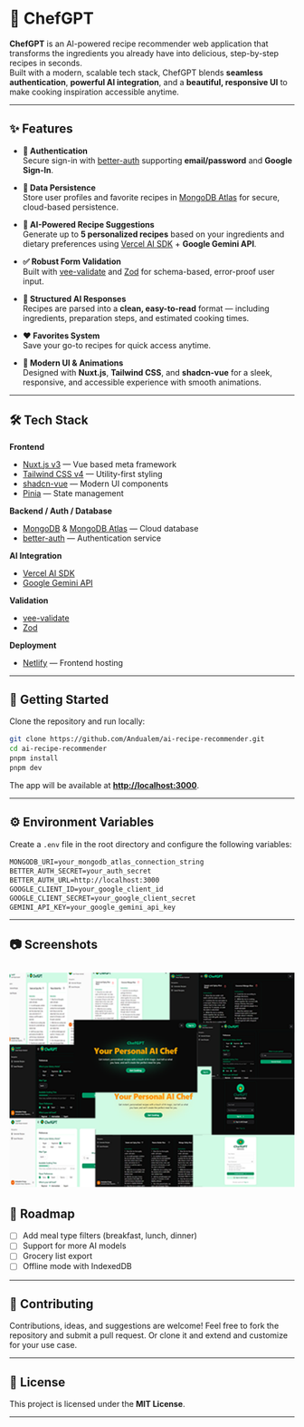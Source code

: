 # 🍳 ChefGPT

**ChefGPT** is an AI-powered recipe recommender web application that transforms the ingredients you already have into delicious, step-by-step recipes in seconds.  
Built with a modern, scalable tech stack, ChefGPT blends **seamless authentication**, **powerful AI integration**, and a **beautiful, responsive UI** to make cooking inspiration accessible anytime.

---

## ✨ Features

- **🔐 Authentication**  
  Secure sign-in with [better-auth](https://better-auth.dev/) supporting **email/password** and **Google Sign-In**.

- **💾 Data Persistence**  
  Store user profiles and favorite recipes in [MongoDB Atlas](https://www.mongodb.com/cloud/atlas) for secure, cloud-based persistence.

- **🤖 AI-Powered Recipe Suggestions**  
  Generate up to **5 personalized recipes** based on your ingredients and dietary preferences using [Vercel AI SDK](https://vercel.com/docs/concepts/ai) + **Google Gemini API**.

- **✅ Robust Form Validation**  
  Built with [vee-validate](https://vee-validate.logaretm.com/v4/) and [Zod](https://zod.dev/) for schema-based, error-proof user input.

- **📑 Structured AI Responses**  
  Recipes are parsed into a **clean, easy-to-read** format — including ingredients, preparation steps, and estimated cooking times.

- **❤️ Favorites System**  
  Save your go-to recipes for quick access anytime.

- **🎨 Modern UI & Animations**  
  Designed with **Nuxt.js**, **Tailwind CSS**, and **shadcn-vue** for a sleek, responsive, and accessible experience with smooth animations.

---

## 🛠 Tech Stack

**Frontend**
- [Nuxt.js v3](https://nuxt.com) — Vue based meta framework
- [Tailwind CSS v4](https://tailwindcss.com) — Utility-first styling
- [shadcn-vue](https://ui.shadcn.com/vue) — Modern UI components
- [Pinia](https://pinia.vuejs.org/) — State management

**Backend / Auth / Database**
- [MongoDB](https://www.mongodb.com/) & [MongoDB Atlas](https://www.mongodb.com/cloud/atlas) — Cloud database
- [better-auth](https://better-auth.dev/) — Authentication service

**AI Integration**
- [Vercel AI SDK](https://vercel.com/docs/concepts/ai)
- [Google Gemini API](https://deepmind.google/technologies/gemini/)

**Validation**
- [vee-validate](https://vee-validate.logaretm.com/v4/)
- [Zod](https://zod.dev/)

**Deployment**
- [Netlify](https://netlify.com) — Frontend hosting

---

## 🚀 Getting Started

Clone the repository and run locally:

```bash
git clone https://github.com/Andualem/ai-recipe-recommender.git
cd ai-recipe-recommender
pnpm install
pnpm dev
````

The app will be available at **[http://localhost:3000](http://localhost:3000)**.

---
 
## ⚙️ Environment Variables

Create a `.env` file in the root directory and configure the following variables:

```env
MONGODB_URI=your_mongodb_atlas_connection_string
BETTER_AUTH_SECRET=your_auth_secret
BETTER_AUTH_URL=http://localhost:3000
GOOGLE_CLIENT_ID=your_google_client_id
GOOGLE_CLIENT_SECRET=your_google_client_secret
GEMINI_API_KEY=your_google_gemini_api_key
```

---

## 📷 Screenshots

![chefGPT](/public/chefgpt.png)
---

## 📌 Roadmap

* [ ] Add meal type filters (breakfast, lunch, dinner)
* [ ] Support for more AI models
* [ ] Grocery list export
* [ ] Offline mode with IndexedDB

---

## 🤝 Contributing

Contributions, ideas, and suggestions are welcome!
Feel free to fork the repository and submit a pull request.
Or clone it and extend and customize for your use case.

---

## 📄 License

This project is licensed under the **MIT License**.

---




